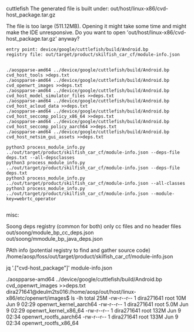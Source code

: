 
cuttlefish The generated file is built under: out/host/linux-x86/cvd-host_package.tar.gz

The file is too large (511.12MB).
Opening it might take some time and might make the IDE unresponsive. Do you want to open 'out/host/linux-x86/cvd-host_package.tar.gz' anyway?

```
entry point: device/google/cuttlefish/build/Android.bp
registry file: out/target/product/skilfish_car_cf/module-info.json


./aospparse-amd64 ../device/google/cuttlefish/build/Android.bp cvd_host_tools >deps.txt
./aospparse-amd64 ../device/google/cuttlefish/build/Android.bp cvd_openwrt_images >>deps.txt
./aospparse-amd64 ../device/google/cuttlefish/build/Android.bp cvd_host_model_simulator_files >>deps.txt
./aospparse-amd64 ../device/google/cuttlefish/build/Android.bp cvd_host_acloud_data >>deps.txt
./aospparse-amd64 ../device/google/cuttlefish/build/Android.bp cvd_host_seccomp_policy_x86_64 >>deps.txt
./aospparse-amd64 ../device/google/cuttlefish/build/Android.bp cvd_host_seccomp_policy_aarch64 >>deps.txt
./aospparse-amd64 ../device/google/cuttlefish/build/Android.bp cvd_host_netsim_gui_assets >>deps.txt

python3 process_module_info.py ../out/target/product/skilfish_car_cf/module-info.json --deps-file deps.txt --all-depsclasses
python3 process_module_info.py ../out/target/product/skilfish_car_cf/module-info.json --deps-file deps.txt
python3 process_module_info.py ../out/target/product/skilfish_car_cf/module-info.json --all-classes
python3 process_module_info.py ../out/target/product/skilfish_car_cf/module-info.json --module-key=webrtc_operator


```

misc:

Soong deps registry (common for both) only cc files and no header files
out/soong/module_bp_cc_deps.json
out/soong/mmodule_bp_java_deps.json

PAth info (potential registry to find and gather source code)
/home/aosp/foss/out/target/product/skilfish_car_cf/module-info.json

jq '.["cvd-host_package"]' module-info.json


./aospparse-amd64 ../device/google/cuttlefish/build/Android.bp cvd_openwrt_images >>deps.txt
dira271641@deulm2ts016:/home/aosp/out/host/linux-x86/etc/openwrt/images$ ls -lh
total 25M
-rw-r--r-- 1 dira271641 root  10M Jun  9 02:29 openwrt_kernel_aarch64
-rw-r--r-- 1 dira271641 root 5.0M Jun  9 02:29 openwrt_kernel_x86_64
-rw-r--r-- 1 dira271641 root 132M Jun  9 02:34 openwrt_rootfs_aarch64
-rw-r--r-- 1 dira271641 root 133M Jun  9 02:34 openwrt_rootfs_x86_64
